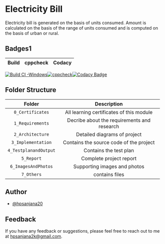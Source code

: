 # Electricity Bill
Electricity bill is generated on the basis of units consumed. Amount is calculated on the basis of the range of units consumed and is computed on the basis of urban or rural.


## Badges1
|Build|cppcheck|Codacy|
|:--:|:--:|:--:|
[![Build CI -Windows](https://github.com/hpsanjana20/M1_Electricity_Bill/actions/workflows/windows.yml/badge.svg)](https://github.com/hpsanjana20/M1_Electricity_Bill/actions/workflows/windows.yml)[![cppcheck](https://github.com/hpsanjana20/M1_Electricity_Bill/actions/workflows/cppcheck.yml/badge.svg)](https://github.com/hpsanjana20/M1_Electricity_Bill/actions/workflows/cppcheck.yml)[![Codacy Badge](https://app.codacy.com/project/badge/Grade/14159df9d3eb4ba586cd5199a5b3fa37)](https://www.codacy.com/gh/hpsanjana20/M1_Electricity_Bill/dashboard?utm_source=github.com&amp;utm_medium=referral&amp;utm_content=hpsanjana20/M1_Electricity_Bill&amp;utm_campaign=Badge_Grade)

## Folder Structure
|Folder|Description|
|:--:|:--:|
|`0_Certificates`| All learning certificates of this module|
|`1_Requirements`| Decribe about the requirements and research|
|`2_Architecture`| Detailed diagrams of project|
|`3_Implementation`| Contains the source code of the project|
|`4_TestplanandOutput`| Contains the test plan|
|`5_Report`| Complete project report|
|`6_ImagesAndPhotos`| Supporting images and photos|
|`7_Others`| contains files |


## Author

- [@hpsanjana20](https://www.github.com/hpsanjana20)

## Feedback

If you have any feedback or suggestions, please feel free to reach out to me at hpsanjana2k@gmail.com.

